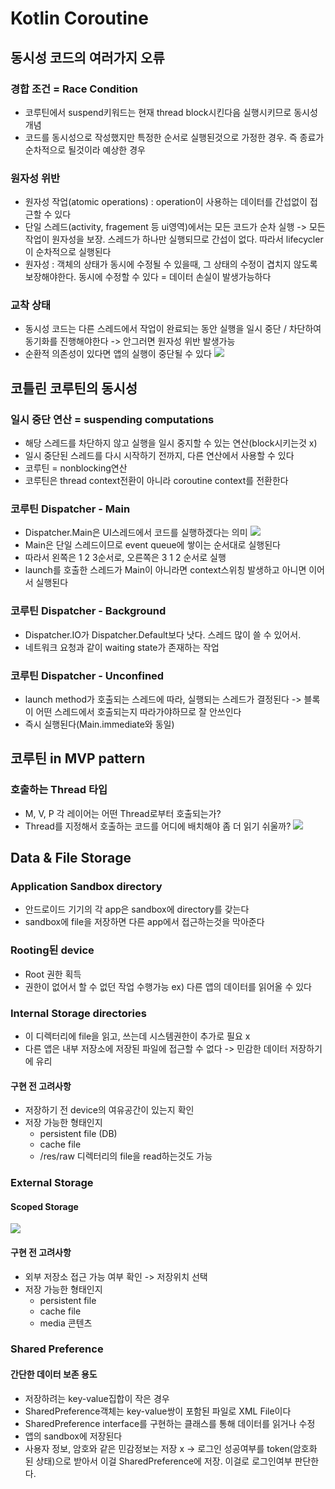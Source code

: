 # Kotlin Coroutine

## 동시성 코드의 여러가지 오류
### 경합 조건 = Race Condition
- 코루틴에서 suspend키워드는 현재 thread block시킨다음 실행시키므로 동시성 개념
- 코드를 동시성으로 작성했지만 특정한 순서로 실행된것으로 가정한 경우. 즉 종료가 순차적으로 될것이라 예상한 경우

### 원자성 위반
- 원자성 작업(atomic operations) : operation이 사용하는 데이터를 간섭없이 접근할 수 있다
- 단일 스레드(activity, fragement 등 ui영역)에서는 모든 코드가 순차 실행 -> 모든 작업이 원자성을 보장. 스레드가 하나만 실행되므로 간섭이 없다. 따라서 lifecycler이 순차적으로 실행된다
- 원자성 : 객체의 상태가 동시에 수정될 수 있을때, 그 상태의 수정이 겹치지 않도록 보장해야한다. 동시에 수정할 수 있다 = 데이터 손실이 발생가능하다

### 교착 상태
- 동시성 코드는 다른 스레드에서 작업이 완료되는 동안 실행을 일시 중단 / 차단하여 동기화를 진행해야한다 -> 안그러면 원자성 위반 발생가능
- 순환적 의존성이 있다면 앱의 실행이 중단될 수 있다
![](https://i.imgur.com/mrkg7Im.png)

## 코틀린 코루틴의 동시성
### 일시 중단 연산 = suspending computations
- 해당 스레드를 차단하지 않고 실행을 일시 중지할 수 있는 연산(block시키는것 x)
- 일시 중단된 스레드를 다시 시작하기 전까지, 다른 연산에서 사용할 수 있다
- 코루틴 = nonblocking연산
- 코루틴은 thread context전환이 아니라  coroutine context를 전환한다

### 코루틴 Dispatcher - Main
- Dispatcher.Main은 UI스레드에서 코드를 실행하겠다는 의미
![](https://i.imgur.com/co4CmkA.png)
- Main은 단일 스레드이므로 event queue에 쌓이는 순서대로 실행된다
- 따라서 왼쪽은 1 2 3순서로, 오른쪽은 3 1 2 순서로 실행 
- launch를 호출한 스레드가 Main이 아니라면 context스위칭 발생하고 아니면 이어서 실행된다 

### 코루틴 Dispatcher - Background
- Dispatcher.IO가 Dispatcher.Default보다 낫다. 스레드 많이 쓸 수 있어서.
- 네트워크 요청과 같이 waiting state가 존재하는 작업

### 코루틴 Dispatcher - Unconfined
- launch method가 호출되는 스레드에 따라, 실행되는 스레드가 결정된다 -> 블록이 어떤 스레드에서 호출되는지 따라가야하므로 잘 안쓰인다
- 즉시 실행된다(Main.immediate와 동일)

## 코루틴 in MVP pattern
### 호출하는 Thread 타입
- M, V, P 각 레이어는 어떤 Thread로부터 호출되는가?
- Thread를 지정해서 호출하는 코드를 어디에 배치해야 좀 더 읽기 쉬울까?
![](https://i.imgur.com/UpWlE4k.png)

## Data & File Storage
### Application Sandbox directory
- 안드로이드 기기의 각 app은 sandbox에 directory를 갖는다
- sandbox에 file을 저장하면 다른 app에서 접근하는것을 막아준다

### Rooting된 device
- Root 권한 획득
- 권한이 없어서 할 수 없던 작업 수행가능 ex) 다른 앱의 데이터를 읽어올 수 있다

### Internal Storage directories
- 이 디렉터리에 file을 읽고, 쓰는데 시스템권한이 추가로 필요 x
- 다른 앱은 내부 저장소에 저장된 파일에 접근할 수 없다 -> 민감한 데이터 저장하기에 유리
#### 구현 전 고려사항
- 저장하기 전 device의 여유공간이 있는지 확인
- 저장 가능한 형태인지
    - persistent file (DB)
    - cache file
    - /res/raw 디렉터리의 file을 read하는것도 가능


### External Storage

#### Scoped Storage
![](https://i.imgur.com/clAPVAT.png)
#### 구현 전 고려사항
- 외부 저장소 접근 가능 여부 확인 -> 저장위치 선택
- 저장 가능한 형태인지
    - persistent file
    - cache file
    - media 콘텐츠

### Shared Preference
#### 간단한 데이터 보존 용도
- 저장하려는 key-value집합이 작은 경우
- SharedPreference객체는 key-value쌍이 포함된 파일로 XML File이다
- SharedPreference interface를 구현하는 클래스를 통해 데이터를 읽거나 수정
- 앱의 sandbox에 저장된다
- 사용자 정보, 암호와 같은 민감정보는 저장 x -> 로그인 성공여부를 token(암호화 된 상태)으로 받아서 이걸 SharedPreference에 저장. 이걸로 로그인여부 판단한다.